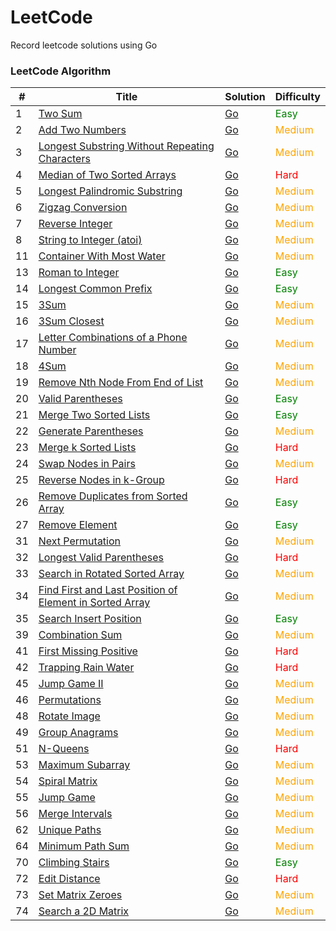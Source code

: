 # LeetCode

Record leetcode solutions using Go

### LeetCode Algorithm

| #   | Title                                                                                                                                            | Solution                                                                                                        | Difficulty                       |
|-----|--------------------------------------------------------------------------------------------------------------------------------------------------|-----------------------------------------------------------------------------------------------------------------|----------------------------------|
| 1   | [Two Sum](https://leetcode.cn/problems/two-sum/)                                                                                                 | [Go](./alg/go/twoSum/twoSum.go)                                                                                 | <font color=green>Easy</font>    |
| 2   | [Add Two Numbers](https://leetcode.cn/problems/add-two-numbers/)                                                                                 | [Go](./alg/go/addTwoNumbers/addTwoNumbers.go)                                                                   | <font color=orange>Medium</font> |
| 3   | [Longest Substring Without Repeating Characters](https://leetcode.cn/problems/longest-substring-without-repeating-characters/)                   | [Go](./alg/go/longestSubstringWithoutRepeatingCharacters/longestSubstringWithoutRepeatingCharacters.go)         | <font color=orange>Medium</font> |
| 4   | [Median of Two Sorted Arrays](https://leetcode.cn/problems/median-of-two-sorted-arrays/)                                                         | [Go](./alg/go/medianOfTwoSortedArrays/medianOfTwoSortedArrays.go)                                               | <font color=red>Hard</font>      |
| 5   | [Longest Palindromic Substring](https://leetcode.cn/problems/longest-palindromic-substring/)                                                     | [Go](./alg/go/longestPalindromicSubstring/longestPalindromicSubstring.2.go)                                     | <font color=orange>Medium</font> |
| 6   | [Zigzag Conversion](https://leetcode.cn/problems/zigzag-conversion/)                                                                             | [Go](./alg/go/zigzagConversion/zigzagConversion.go)                                                             | <font color=orange>Medium</font> |
| 7   | [Reverse Integer](https://leetcode.cn/problems/reverse-integer/)                                                                                 | [Go](./alg/go/reverseInteger/reverseInteger.go)                                                                 | <font color=orange>Medium</font> |
| 8   | [String to Integer (atoi)](https://leetcode.cn/problems/string-to-integer-atoi/)                                                                 | [Go](./alg/go/stringToIntegerAtoi/stringToIntegerAtoi.go)                                                       | <font color=orange>Medium</font> |
| 11  | [Container With Most Water](https://leetcode.cn/problems/container-with-most-water/)                                                             | [Go](./alg/go/containerWithMostWater/containerWithMostWater.go)                                                 | <font color=orange>Medium</font> |
| 13  | [Roman to Integer](https://leetcode.cn/problems/roman-to-integer/)                                                                               | [Go](./alg/go/romanToInteger/romanToInteger2.go)                                                                | <font color=green>Easy</font>    |
| 14  | [Longest Common Prefix](https://leetcode.cn/problems/longest-common-prefix/)                                                                     | [Go](./alg/go/longestCommonPrefix/longestCommonPrefix2.go)                                                      | <font color=green>Easy</font>    |
| 15  | [3Sum](https://leetcode.cn/problems/3sum/)                                                                                                       | [Go](./alg/go/3Sum/3Sum.go)                                                                                     | <font color=orange>Medium</font> |
| 16  | [3Sum Closest](https://leetcode.cn/problems/3sum-closest/)                                                                                       | [Go](./alg/go/3sumClosest/3sumClosest.go)                                                                       | <font color=orange>Medium</font> |
| 17  | [Letter Combinations of a Phone Number](https://leetcode.cn/problems/letter-combinations-of-a-phone-number/)                                     | [Go](./alg/go/letterCombinationsOfAPhoneNumber/letterCombinationsOfAPhoneNumber2.go)                            | <font color=orange>Medium</font> |
| 18  | [4Sum](https://leetcode.cn/problems/4sum/)                                                                                                       | [Go](./alg/go/4sum/4sum.go)                                                                                     | <font color=orange>Medium</font> |
| 19  | [Remove Nth Node From End of List](https://leetcode.cn/problems/remove-nth-node-from-end-of-list/)                                               | [Go](./alg/go/removeNthNodeFromEndOfList/removeNthNodeFromEndOfList.go)                                         | <font color=orange>Medium</font> |
| 20  | [Valid Parentheses](https://leetcode.cn/problems/valid-parentheses/)                                                                             | [Go](./alg/go/validParentheses/validParentheses.go)                                                             | <font color=green>Easy</font>    |
| 21  | [Merge Two Sorted Lists](https://leetcode.cn/problems/merge-two-sorted-lists/)                                                                   | [Go](./alg/go/mergeTwoSortedLists/mergeTwoSortedLists.go)                                                       | <font color=green>Easy</font>    |
| 22  | [Generate Parentheses](https://leetcode.cn/problems/generate-parentheses/)                                                                       | [Go](./alg/go/generateParentheses/generateParentheses.go)                                                       | <font color=orange>Medium</font> |
| 23  | [Merge k Sorted Lists](https://leetcode.cn/problems/merge-k-sorted-lists/)                                                                       | [Go](./alg/go/mergeKSortedLists/mergeKSortedLists.go)                                                           | <font color=red>Hard</font>      |
| 24  | [Swap Nodes in Pairs](https://leetcode.cn/problems/swap-nodes-in-pairs/)                                                                         | [Go](./alg/go/swapNodesInPairs/swapNodesInPairs.go)                                                             | <font color=orange>Medium</font> |
| 25  | [Reverse Nodes in k-Group](https://leetcode.cn/problems/reverse-nodes-in-k-group/)                                                               | [Go](./alg/go/reverseNodesInKGroup/reverseNodesInKGroup.go)                                                     | <font color=red>Hard</font>      |
| 26  | [Remove Duplicates from Sorted Array](https://leetcode.cn/problems/remove-duplicates-from-sorted-array/)                                         | [Go](./alg/go/removeDuplicatesFromSortedArray/removeDuplicatesFromSortedArray2.go)                              | <font color=green>Easy</font>    |
| 27  | [Remove Element](https://leetcode.cn/problems/remove-element/)                                                                                   | [Go](./alg/go/removeElement/removeElement.go)                                                                   | <font color=green>Easy</font>    |
| 31  | [Next Permutation](https://leetcode.cn/problems/next-permutation/)                                                                               | [Go](./alg/go/nextPermutation/nextPermutation.go)                                                               | <font color=orange>Medium</font> |
| 32  | [Longest Valid Parentheses](https://leetcode.cn/problems/longest-valid-parentheses/)                                                             | [Go](./alg/go/longestValidParentheses/longestValidParentheses.go)                                               | <font color=red>Hard</font>      |
| 33  | [Search in Rotated Sorted Array](https://leetcode.cn/problems/search-in-rotated-sorted-array/)                                                   | [Go](./alg/go/searchInRotatedSortedArray/searchInRotatedSortedArray.go)                                         | <font color=orange>Medium</font> |
| 34  | [Find First and Last Position of Element in Sorted Array](https://leetcode.cn/problems/find-first-and-last-position-of-element-in-sorted-array/) | [Go](./alg/go/findFirstAndLastPositionOfElementInSortedArray/findFirstAndLastPositionOfElementInSortedArray.go) | <font color=orange>Medium</font> |
| 35  | [Search Insert Position](https://leetcode.cn/problems/search-insert-position/)                                                                   | [Go](./alg/go/searchInsertPosition/searchInsertPosition.go)                                                     | <font color=green>Easy</font>    |
| 39  | [Combination Sum](https://leetcode.cn/problems/combination-sum/)                                                                                 | [Go](./alg/go/combinationSum/combinationSum.go)                                                                 | <font color=orange>Medium</font> |
| 41  | [First Missing Positive](https://leetcode.cn/problems/first-missing-positive/)                                                                   | [Go](./alg/go/firstMissingPositive/firstMissingPositive.go)                                                     | <font color=red>Hard</font>      |
| 42  | [Trapping Rain Water](https://leetcode.cn/problems/trapping-rain-water/)                                                                         | [Go](./alg/go/trappingRainWater/trappingRainWater.go)                                                           | <font color=red>Hard</font>      |
| 45  | [Jump Game II](https://leetcode.cn/problems/jump-game-ii/)                                                                                       | [Go](./alg/go/jumpGameIi/jumpGameIi.go)                                                                         | <font color=orange>Medium</font> |
| 46  | [Permutations](https://leetcode.cn/problems/permutations/)                                                                                       | [Go](./alg/go/permutations/permutations.go)                                                                     | <font color=orange>Medium</font> |
| 48  | [Rotate Image](https://leetcode.cn/problems/rotate-image/)                                                                                       | [Go](./alg/go/rotateImage/rotateImage.go)                                                                       | <font color=orange>Medium</font> |
| 49  | [Group Anagrams](https://leetcode.cn/problems/group-anagrams/)                                                                                   | [Go](./alg/go/groupAnagrams/groupAnagrams.go)                                                                   | <font color=orange>Medium</font> |
| 51  | [N-Queens](https://leetcode.cn/problems/n-queens/)                                                                                               | [Go](./alg/go/nQueens/nQueens.go)                                                                               | <font color=red>Hard</font>      |
| 53  | [Maximum Subarray](https://leetcode.cn/problems/maximum-subarray/)                                                                               | [Go](./alg/go/maximumSubarray/maximumSubarray.go)                                                               | <font color=orange>Medium</font> |
| 54  | [Spiral Matrix](https://leetcode.cn/problems/spiral-matrix/)                                                                                     | [Go](./alg/go/spiralMatrix/spiralMatrix.go)                                                                     | <font color=orange>Medium</font> |
| 55  | [Jump Game](https://leetcode.cn/problems/jump-game/)                                                                                             | [Go](./alg/go/jumpGame/jumpGame.go)                                                                             | <font color=orange>Medium</font> |
| 56  | [Merge Intervals](https://leetcode.cn/problems/merge-intervals/)                                                                                 | [Go](./alg/go/mergeIntervals/mergeIntervals2.go)                                                                | <font color=orange>Medium</font> |
| 62  | [Unique Paths](https://leetcode.cn/problems/unique-paths/)                                                                                       | [Go](./alg/go/uniquePaths/uniquePaths.go)                                                                       | <font color=orange>Medium</font> |
| 64  | [Minimum Path Sum](https://leetcode.cn/problems/minimum-path-sum/)                                                                               | [Go](./alg/go/minimumPathSum/minimumPathSum.go)                                                                 | <font color=orange>Medium</font> |
| 70  | [Climbing Stairs](https://leetcode.cn/problems/climbing-stairs/)                                                                                 | [Go](./alg/go/climbingStairs/climbingStairs.go)                                                                 | <font color=green>Easy</font>    |
| 72  | [Edit Distance](https://leetcode.cn/problems/edit-distance/)                                                                                     | [Go](./alg/go/editDistance/editDistance.go)                                                                     | <font color=red>Hard</font>      |
| 73  | [Set Matrix Zeroes](https://leetcode.cn/problems/set-matrix-zeroes/)                                                                             | [Go](./alg/go/setMatrixZeroes/setMatrixZeroes.go)                                                               | <font color=orange>Medium</font> |
| 74  | [Search a 2D Matrix](https://leetcode.cn/problems/search-a-2d-matrix/)                                                                            | [Go](./alg/go/searchA2DMatrix/searchA2DMatrix.go)                                                               | <font color=orange>Medium</font> |
